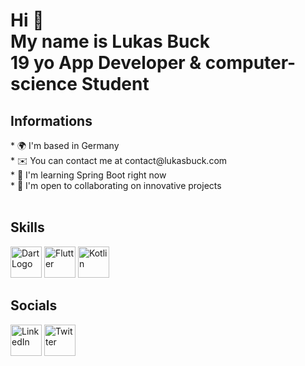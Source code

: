 <h1>Hi 👋 <br>
My name is Lukas Buck<br>
19 yo App Developer & computer-science Student</h1>

<h2> Informations <br> </h2>
* 🌍 I'm based in Germany<br>
* ✉️ You can contact me at contact@lukasbuck.com <br>
* 🧠 I'm learning Spring Boot right now<br>
* 🤝 I'm open to collaborating on innovative projects<br>
<br>
<h2>Skills</h2>

<a href="https://dart.dev/"><img alt="DartLogo" src="https://upload.wikimedia.org/wikipedia/commons/thumb/c/c6/Dart_logo.png/600px-Dart_logo.png?20220718193800" width="50" 
     height="50" ><a>
<a href="https://flutter.dev/"><img alt="Flutter" src="https://w7.pngwing.com/pngs/537/866/png-transparent-flutter-hd-logo.png" width="50" 
     height="50" ><a>
<a href="#"><img alt="Kotlin" src="https://blog.scottlogic.com/jporter/assets/kotlin-logo.png" width="50" 
     height="50" ><a>
<br>
     <h2>Socials<br></h2>
<a href="https://www.linkedin.com/in/lukas-buck-664384237/"><img alt="LinkedIn" src="https://cdn.discordapp.com/attachments/1098331063064993906/1099225791381905429/Linkedin-logo-on-transparent-Background-PNG--removebg-preview_1.png" width="50" 
     height="50" ><a>
<a href="https://twitter.com/Lukas_Buck1"><img alt="Twitter" src="https://www.freepnglogos.com/uploads/twitter-logo-png/twitter-logo-vector-png-clipart-1.png" width="50" 
     height="50" ><a>
     
   
